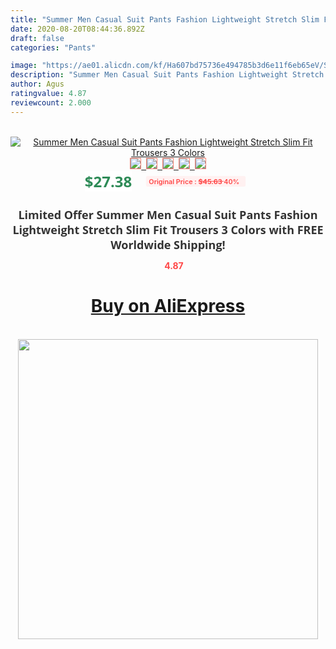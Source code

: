 ```yaml
---
title: "Summer Men Casual Suit Pants Fashion Lightweight Stretch Slim Fit Trousers 3 Colors"
date: 2020-08-20T08:44:36.892Z
draft: false
categories: "Pants"

image: "https://ae01.alicdn.com/kf/Ha607bd75736e494785b3d6e11f6eb65eV/Summer-Men-Casual-Suit-Pants-Fashion-Lightweight-Stretch-Slim-Fit-Trousers-3-Colors.jpg"
description: "Summer Men Casual Suit Pants Fashion Lightweight Stretch Slim Fit Trousers 3 Colors"
author: Agus
ratingvalue: 4.87
reviewcount: 2.000
---
```

<br>
<div style="text-align: center;">
<a href="https://s.click.aliexpress.com/e/_AcBMlX" target="_blank" rel="nofollow noopener noreferrer"><img alt="Summer Men Casual Suit Pants Fashion Lightweight Stretch Slim Fit Trousers 3 Colors" class="magnifier-image" src="https://ae01.alicdn.com/kf/Ha607bd75736e494785b3d6e11f6eb65eV/Summer-Men-Casual-Suit-Pants-Fashion-Lightweight-Stretch-Slim-Fit-Trousers-3-Colors.jpg_640x640.jpg">
<br>
<img style="border:1px solid salmon" src="https://ae01.alicdn.com/kf/Ha607bd75736e494785b3d6e11f6eb65eV/Summer-Men-Casual-Suit-Pants-Fashion-Lightweight-Stretch-Slim-Fit-Trousers-3-Colors.jpg_120x120.jpg">&nbsp;&nbsp;<img style="border:1px solid salmon" src="https://ae01.alicdn.com/kf/H47c14252ef8c4b28b6e073baca035d6bK/Summer-Men-Casual-Suit-Pants-Fashion-Lightweight-Stretch-Slim-Fit-Trousers-3-Colors.jpg_120x120.jpg">&nbsp;&nbsp;<img style="border:1px solid salmon" src="https://ae01.alicdn.com/kf/H67cf0fa90ecd49c88cc3f0c681e612f7P/Summer-Men-Casual-Suit-Pants-Fashion-Lightweight-Stretch-Slim-Fit-Trousers-3-Colors.jpg_120x120.jpg">&nbsp;&nbsp;<img style="border:1px solid salmon" src="https://ae01.alicdn.com/kf/H9741e20cd326414b8ef6356ee423735dP/Summer-Men-Casual-Suit-Pants-Fashion-Lightweight-Stretch-Slim-Fit-Trousers-3-Colors.jpg_120x120.jpg">&nbsp;&nbsp;<img style="border:1px solid salmon" src="https://ae01.alicdn.com/kf/Hd0d5d3d6067e467da05fa1d8ba7ba5c3d/Summer-Men-Casual-Suit-Pants-Fashion-Lightweight-Stretch-Slim-Fit-Trousers-3-Colors.jpg_120x120.jpg"></a></div><br0>
<div style="text-align: center;"><span style="background-color: white; border: 0px; box-sizing: border-box; color: seagreen; display: inline-block; font-family: &quot;open sans&quot; , &quot;arial&quot; , &quot;helvetica&quot; , sans-serif , &quot;heiti&quot;; font-size: 24px; font-stretch: inherit; font-weight: 700; line-height: inherit; margin: 0px 10px 0px 0px; padding: 0px; vertical-align: middle;">$27.38 </span>
<span style="background: rgb(255 , 241 , 241); border-radius: 3px; border: 0px; box-sizing: border-box; color: #ff4747; display: inline-block; font-family: inherit; font-size: 12px; font-stretch: inherit; font-style: inherit; font-variant: inherit; font-weight: 600; line-height: inherit; margin: 0px; padding: 2px 5px; transform: scale(0.9); vertical-align: middle;">Original Price : <b style="text-decoration: line-through;">$45.63 </b> 40%&nbsp;&nbsp;</span></div>
<h1 style="color: #333333; display: inline-block; font-family: &quot;open sans&quot; , &quot;arial&quot; , &quot;helvetica&quot; , sans-serif , &quot;heiti&quot;; font-size: 18px; font-stretch: inherit; font-weight: 700; text-align: center;">Limited Offer Summer Men Casual Suit Pants Fashion Lightweight Stretch Slim Fit Trousers 3 Colors with FREE Worldwide Shipping!</h1>
<div style="color: #ff4747; text-align: center;">
<img src="https://4.bp.blogspot.com/-M0ZcTcb-5uY/XleCXlxnR4I/AAAAAAAAAEc/OrjgMkXV1oMQFaCRZj5HQwOCBcu3w1FegCPcBGAYYCw/s1600/star.png" style="height: 15px;">&nbsp;<b>4.87</b></div>
<div class="button_cont" align="center"><a class="buynow_a" href="https://s.click.aliexpress.com/e/_AcBMlX" target="_blank" rel="nofollow noopener noreferrer"><H1>Buy on AliExpress</H1></a></div><br>
<div class="separator" style="clear: both; text-align: center;">
<img src="https://lh3.googleusercontent.com/-pTy5HemUv9M/XlePHvY0dAI/AAAAAAAAAE4/0nX5iRUoIWY8eMW9Dpxeirr157OZliDIgCLcBGAsYHQ/s1600/badge.gif" width="480">
</div>
